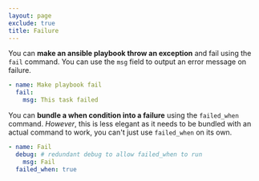 ```yaml
---
layout: page
exclude: true
title: Failure
---
```


You can **make an ansible playbook throw an exception** and fail using the `fail` command. You can use the `msg` field to output an error message on failure.
```yaml
- name: Make playbook fail
  fail:
    msg: This task failed
```

You can **bundle a when condition into a failure** using the `failed_when` command. *However*, this is less elegant as it needs to be bundled with an actual command to work, you can't just use `failed_when` on its own.
```yaml
- name: Fail
  debug: # redundant debug to allow failed_when to run
    msg: Fail
  failed_when: true
```
<!--stackedit_data:
eyJoaXN0b3J5IjpbMjE0ODM5NTM2LDk2NzQ0NzE1NSw4OTg4NT
I1NzVdfQ==
-->